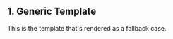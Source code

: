 ## 1. Generic Template

This is the template that's rendered as a fallback case.

<!-- ![Chair Image](./sample1.jpeg) -->
